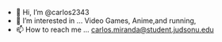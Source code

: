 - 👋 Hi, I’m @carlos2343
- 👀 I’m interested in ... Video Games, Anime,and running,
- 📫 How to reach me ... carlos.miranda@student.judsonu.edu

<!---
carlos2343/carlos2343 is a ✨ special ✨ repository because its `README.md` (this file) appears on your GitHub profile.
You can click the Preview link to take a look at your changes.
--->
